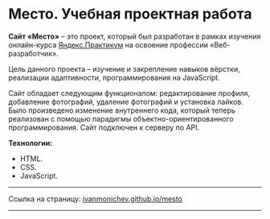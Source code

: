# Место. Учебная проектная работа

**Сайт «Место»** – это проект, который был разработан в рамках изучения
онлайн-курса [Яндекс.Практикум](https://practicum.yandex.ru/) на освоение профессии «Веб-разработчик».

Цель данного проекта – изучение и закрепление навыков вёрстки, реализации адаптивности, программирования на JavaScript.

Сайт обладает следующим функционалом: редактирование профиля, добавление фотографий, удаление фотографий и установка
лайков. Было произведено изменение внутреннего кода, который теперь реализован с помощью парадигмы
объектно-ориентированного программирования. Сайт подключен к серверу по API.

**Технологии:**

* HTML.
* CSS.
* JavaScript.

____
Ссылка на страницу: [ivanmonichev.github.io/mesto](https://ivanmonichev.github.io/mesto/)
____